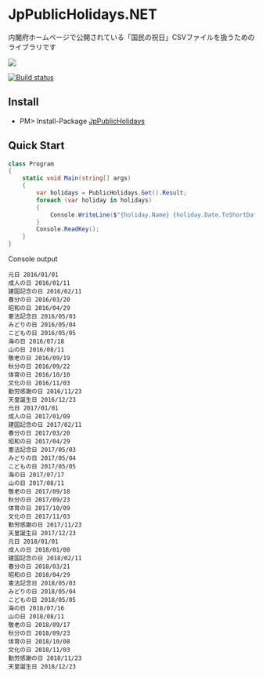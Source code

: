 # JpPublicHolidays.NET
内閣府ホームページで公開されている「国民の祝日」CSVファイルを扱うためのライブラリです

![](https://raw.githubusercontent.com/kiyoaki/JpPublicHolidays.NET/master/nuget/default.png)

[![Build status](https://ci.appveyor.com/api/projects/status/nkdp4cwcnn8ofe0i?svg=true)](https://ci.appveyor.com/project/kiyoaki/jppublicholidays-net)

Install
---
* PM> Install-Package [JpPublicHolidays](https://www.nuget.org/packages/JpPublicHolidays/)

Quick Start
---
```csharp
class Program
{
    static void Main(string[] args)
    {
        var holidays = PublicHolidays.Get().Result;
        foreach (var holiday in holidays)
        {
            Console.WriteLine($"{holiday.Name} {holiday.Date.ToShortDateString()}");
        }
        Console.ReadKey();
    }
}
```
Console output
```
元日 2016/01/01
成人の日 2016/01/11
建国記念の日 2016/02/11
春分の日 2016/03/20
昭和の日 2016/04/29
憲法記念日 2016/05/03
みどりの日 2016/05/04
こどもの日 2016/05/05
海の日 2016/07/18
山の日 2016/08/11
敬老の日 2016/09/19
秋分の日 2016/09/22
体育の日 2016/10/10
文化の日 2016/11/03
勤労感謝の日 2016/11/23
天皇誕生日 2016/12/23
元日 2017/01/01
成人の日 2017/01/09
建国記念の日 2017/02/11
春分の日 2017/03/20
昭和の日 2017/04/29
憲法記念日 2017/05/03
みどりの日 2017/05/04
こどもの日 2017/05/05
海の日 2017/07/17
山の日 2017/08/11
敬老の日 2017/09/18
秋分の日 2017/09/23
体育の日 2017/10/09
文化の日 2017/11/03
勤労感謝の日 2017/11/23
天皇誕生日 2017/12/23
元日 2018/01/01
成人の日 2018/01/08
建国記念の日 2018/02/11
春分の日 2018/03/21
昭和の日 2018/04/29
憲法記念日 2018/05/03
みどりの日 2018/05/04
こどもの日 2018/05/05
海の日 2018/07/16
山の日 2018/08/11
敬老の日 2018/09/17
秋分の日 2018/09/23
体育の日 2018/10/08
文化の日 2018/11/03
勤労感謝の日 2018/11/23
天皇誕生日 2018/12/23
```
